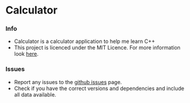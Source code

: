 # Calculator

### Info
- Calculator is a calculator application to help me learn C++
- This project is licenced under the MIT Licence. For more information look [here](LICENSE.md).

### Issues
- Report any issues to the [github issues](../../issues) page.
- Check if you have the correct versions and dependencies and include all data available.
